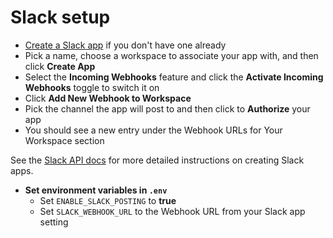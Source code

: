 # Slack setup

- [Create a Slack app](https://api.slack.com/apps/new) if you don't have one already
- Pick a name, choose a workspace to associate your app with, and then click **Create App**
- Select the **Incoming Webhooks** feature and click the **Activate Incoming Webhooks** toggle to switch it on
- Click **Add New Webhook to Workspace**
- Pick the channel the app will post to and then click to **Authorize** your app
- You should see a new entry under the Webhook URLs for Your Workspace section

See the [Slack API docs](https://api.slack.com/messaging/webhooks) for more detailed instructions on creating Slack apps.

- **Set environment variables in `.env`**
  - Set `ENABLE_SLACK_POSTING` to **true**
  - Set `SLACK_WEBHOOK_URL` to the Webhook URL from your Slack app setting
